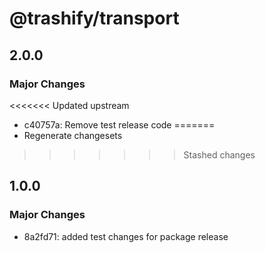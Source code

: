 # @trashify/transport

## 2.0.0

### Major Changes

<<<<<<< Updated upstream
- c40757a: Remove test release code
=======
- Regenerate changesets
>>>>>>> Stashed changes

## 1.0.0

### Major Changes

- 8a2fd71: added test changes for package release
